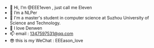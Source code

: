 - 👋 Hi, I’m @EEE1even , just call me Eleven
- 👀 I’m a NLPer
- 🌱 I'm a master's student in computer science at Suzhou University of Science and Technology.
- 💞️ l love Denwen
- 📫 email : 1347597531@qq.com 
- 😎 this is my WeChat : EEEason_love
<!---
EEEasonlove/EEEasonlove is a ✨ special ✨ repository because its `README.md` (this file) appears on your GitHub profile.
You can click the Preview link to take a look at your changes.
--->
